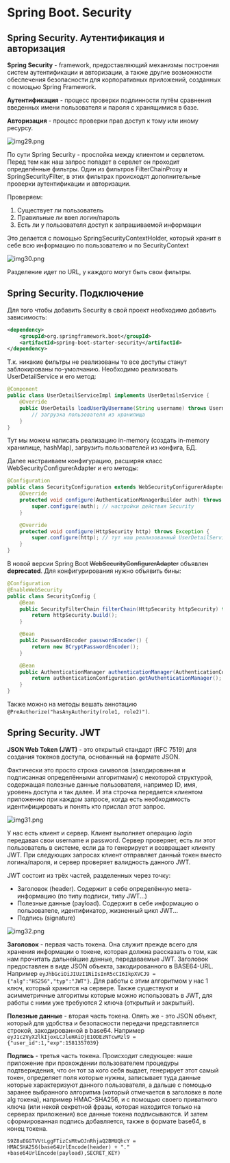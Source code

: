 # Spring Boot. Security
## Spring Security. Аутентификация и авторизация
**Spring Security** - framework, предоставляющий механизмы построения систем аутентификации и авторизации, а также другие 
возможности обеспечения безопасности для корпоративных приложений, созданных с помощью Spring Framework.

**Аутентификация** - процесс проверки подлинности путём сравнения введенных имени пользователя и пароля с хранящимися в 
базе.

**Авторизация** - процесс проверки прав доступ к тому или иному ресурсу.

![img29.png](assets/img29.png)

По сути Spring Security - прослойка между клиентом и сервлетом. Перед тем как наш запрос попадет в сервлет он проходит 
определённые фильтры. Один из фильтров FilterChainProxy и SpringSecurityFilter, в этих фильтрах происходят 
дополнительные проверки аутентификации и авторизации.

Проверяем:
1. Существует ли пользователь
2. Правильные ли ввел логин/пароль
3. Есть ли у пользователя доступ к запрашиваемой информации

Это делается с помощью SpringSecurityContextHolder, который хранит в себе всю информацию по пользователю и по
SecurityContext

![img30.png](assets/img30.png)

Разделение идет по URL, у каждого могут быть свои фильтры.

## Spring Security. Подключение
Для того чтобы добавить Security в свой проект необходимо добавить зависимость:
```xml
<dependency>
    <groupId>org.springframework.boot</groupId>
    <artifactId>spring-boot-starter-security</artifactId>
</dependency>
```
Т.к. никакие фильтры не реализованы то все доступы станут заблокированы по-умолчанию. Необходимо реализовать 
UserDetailService и его метод:
```java
@Component
public class UserDetailServiceImpl implements UserDetailsService {
    @Override
    public UserDetails loadUserByUsername(String username) throws UsernameNotFoundException {
        // загрузка пользователя из хранилища
    }
}
```
Тут мы можем написать реализацию in-memory (создать in-memory хранилище, hashMap), загрузить пользователей из конфига, 
БД.

Далее настраиваем конфигурацию, расширяя класс WebSecurityConfigurerAdapter и его методы:
```java
@Configuration
public class SecurityConfiguration extends WebSecurityConfigurerAdapter {
    @Override
    protected void configure(AuthenticationManagerBuilder auth) throws Exception {
        super.configure(auth); // настройки действия Security
    }

    @Override
    protected void configure(HttpSecurity http) throws Exception {
        super.configure(http); // тут наш реализованный UserDetailService
    }
}
```

В новой версии Spring Boot ~~WebSecurityConfigurerAdapter~~ объявлен **deprecated**. Для конфигурирования нужно объявить бины:
```java
@Configuration
@EnableWebSecurity
public class SecurityConfig {
    @Bean
    public SecurityFilterChain filterChain(HttpSecurity httpSecurity) throws Exception {
        return httpSecurity.build();
    }

    @Bean
    public PasswordEncoder passwordEncoder() {
        return new BCryptPasswordEncoder();
    }

    @Bean
    public AuthenticationManager authenticationManager(AuthenticationConfiguration authenticationConfiguration) throws Exception {
        return authenticationConfiguration.getAuthenticationManager();
    }
}
```

Также можно на методы вешать аннотацию `@PreAuthorize("hasAnyAuthority(role1, role2)")`.

## Spring Security. JWT
**JSON Web Token (JWT)** - это открытый стандарт (RFC 7519) для создания токенов доступа, основанный на формате JSON.

Фактически это просто строка символов (закодированная и подписанная определёнными алгоритмами) с некоторой структурой,
содержащая полезные данные пользователя, например ID, имя, уровень доступа и так далее. И эта строчка передается клиентом 
приложению при каждом запросе, когда есть необходимость идентифицировать и понять кто прислал этот запрос.

![img31.png](assets/img31.png)

У нас есть клиент и сервер. Клиент выполняет операцию _login_ передавая свои username и password. Сервер проверяет, есть ли 
этот пользователь в системе, если да то генерирует и возвращает клиенту JWT. При следующих запросах клиент отправляет 
данный токен вместо логина/пароля, и сервер проверяет валидность данного JWT.

JWT состоит из трёх частей, разделенных через точку:
* Заголовок (header). Содержит в себе определённую мета-информацию (по типу подписи, типу JWT...)
* Полезные данные (payload). Содержит в себе информацию о пользователе, идентификатор, жизненный цикл JWT...
* Подпись (signature)

![img32.png](assets/img32.png)

**Заголовок** - первая часть токена. Она служит прежде всего для хранения информации о токене, которая должна рассказать 
о том, как нам прочитать дальнейшие данные, передаваемые JWT. Заголовок предоставлен в виде JSON объекта, закодированного 
в BASE64-URL. 
Например `eyJhbGciOiJIUzI1NiIsInR5cCI6IkpXVCJ9 = {"alg":"HS256","typ":"JWT"}`. 
Для работы с этим алгоритмом у нас 1 ключ, который хранится на сервере. Также существуют и асимметричные алгоритмы 
которые можно использовать в JWT, для работы с ними уже требуются 2 ключа (открытый и закрытый).

**Полезные данные** - вторая часть токена. Опять же - это JSON объект, который для удобства и безопасности передачи 
представляется строкой, закодированной в base64. Например 
`eyJ1c2VyX2lkIjoxLCJleHAiOjE1ODEzNTcwMzl9 = {"user_id":1,"exp":1581357039}`

**Подпись** - третья часть токена. Происходит следующее: наше приложение при прохождении пользователем процедуры 
подтверждения, что он тот за кого себя выдает, генерирует этот самый токен, определяет поля которые нужны, записывает 
туда данные которые характеризуют данного пользователя, а дальше с помощью заранее выбранного алгоритма (который 
отмечается в заголовке в поле alg токена), например HMAC-SHA256, и с помощью своего приватного ключа (или некой 
секретной фразы, которая находится только на серверах приложения) все данные токена подписываются. И затем сформированная 
подпись добавляется, также в формате base64, в конец токена.

`S9Z8uEGGTVVtLggFTizCsMtwOJnRhjaQ2BMUQhcY = HMACSHA256(base64UrlEncode(header) + "." +base64UrlEncode(payload),SECRET_KEY)`

